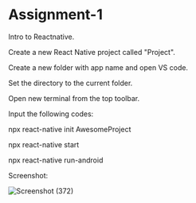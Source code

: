 # Assignment-1

Intro to Reactnative.

Create a new React Native project called "Project".

Create a new folder with app name and open VS code.

Set the directory to the current folder.

Open new terminal from the top toolbar.

Input the following codes:

  npx react-native init AwesomeProject

  npx react-native start

  npx react-native run-android

Screenshot:

![Screenshot (372)](https://user-images.githubusercontent.com/86832615/124267723-45398500-db56-11eb-831b-c73371738043.png)
